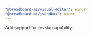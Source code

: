 ```yaml
---
"@breadboard-ai/visual-editor": minor
"@breadboard-ai/jsandbox": minor
---
```


Add support for `invoke` capability.
